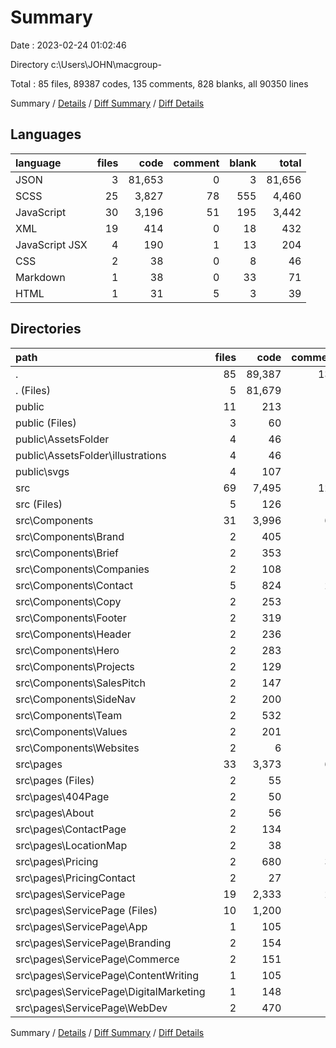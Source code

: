 # Summary

Date : 2023-02-24 01:02:46

Directory c:\\Users\\JOHN\\macgroup-

Total : 85 files,  89387 codes, 135 comments, 828 blanks, all 90350 lines

Summary / [Details](details.md) / [Diff Summary](diff.md) / [Diff Details](diff-details.md)

## Languages
| language | files | code | comment | blank | total |
| :--- | ---: | ---: | ---: | ---: | ---: |
| JSON | 3 | 81,653 | 0 | 3 | 81,656 |
| SCSS | 25 | 3,827 | 78 | 555 | 4,460 |
| JavaScript | 30 | 3,196 | 51 | 195 | 3,442 |
| XML | 19 | 414 | 0 | 18 | 432 |
| JavaScript JSX | 4 | 190 | 1 | 13 | 204 |
| CSS | 2 | 38 | 0 | 8 | 46 |
| Markdown | 1 | 38 | 0 | 33 | 71 |
| HTML | 1 | 31 | 5 | 3 | 39 |

## Directories
| path | files | code | comment | blank | total |
| :--- | ---: | ---: | ---: | ---: | ---: |
| . | 85 | 89,387 | 135 | 828 | 90,350 |
| . (Files) | 5 | 81,679 | 1 | 37 | 81,717 |
| public | 11 | 213 | 5 | 13 | 231 |
| public (Files) | 3 | 60 | 5 | 5 | 70 |
| public\\AssetsFolder | 4 | 46 | 0 | 4 | 50 |
| public\\AssetsFolder\\illustrations | 4 | 46 | 0 | 4 | 50 |
| public\\svgs | 4 | 107 | 0 | 4 | 111 |
| src | 69 | 7,495 | 129 | 778 | 8,402 |
| src (Files) | 5 | 126 | 6 | 21 | 153 |
| src\\Components | 31 | 3,996 | 63 | 496 | 4,555 |
| src\\Components\\Brand | 2 | 405 | 5 | 68 | 478 |
| src\\Components\\Brief | 2 | 353 | 4 | 44 | 401 |
| src\\Components\\Companies | 2 | 108 | 1 | 13 | 122 |
| src\\Components\\Contact | 5 | 824 | 21 | 89 | 934 |
| src\\Components\\Copy | 2 | 253 | 1 | 51 | 305 |
| src\\Components\\Footer | 2 | 319 | 0 | 47 | 366 |
| src\\Components\\Header | 2 | 236 | 11 | 32 | 279 |
| src\\Components\\Hero | 2 | 283 | 3 | 29 | 315 |
| src\\Components\\Projects | 2 | 129 | 12 | 11 | 152 |
| src\\Components\\SalesPitch | 2 | 147 | 0 | 19 | 166 |
| src\\Components\\SideNav | 2 | 200 | 2 | 18 | 220 |
| src\\Components\\Team | 2 | 532 | 1 | 53 | 586 |
| src\\Components\\Values | 2 | 201 | 2 | 19 | 222 |
| src\\Components\\Websites | 2 | 6 | 0 | 3 | 9 |
| src\\pages | 33 | 3,373 | 60 | 261 | 3,694 |
| src\\pages (Files) | 2 | 55 | 1 | 7 | 63 |
| src\\pages\\404Page | 2 | 50 | 1 | 7 | 58 |
| src\\pages\\About | 2 | 56 | 0 | 5 | 61 |
| src\\pages\\ContactPage | 2 | 134 | 4 | 12 | 150 |
| src\\pages\\LocationMap | 2 | 38 | 1 | 6 | 45 |
| src\\pages\\Pricing | 2 | 680 | 31 | 64 | 775 |
| src\\pages\\PricingContact | 2 | 27 | 0 | 4 | 31 |
| src\\pages\\ServicePage | 19 | 2,333 | 22 | 156 | 2,511 |
| src\\pages\\ServicePage (Files) | 10 | 1,200 | 19 | 85 | 1,304 |
| src\\pages\\ServicePage\\App | 1 | 105 | 0 | 4 | 109 |
| src\\pages\\ServicePage\\Branding | 2 | 154 | 0 | 6 | 160 |
| src\\pages\\ServicePage\\Commerce | 2 | 151 | 0 | 6 | 157 |
| src\\pages\\ServicePage\\ContentWriting | 1 | 105 | 0 | 4 | 109 |
| src\\pages\\ServicePage\\DigitalMarketing | 1 | 148 | 0 | 5 | 153 |
| src\\pages\\ServicePage\\WebDev | 2 | 470 | 3 | 46 | 519 |

Summary / [Details](details.md) / [Diff Summary](diff.md) / [Diff Details](diff-details.md)